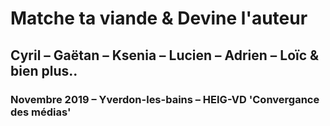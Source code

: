 # Matche ta viande & Devine l'auteur
## Cyril – Gaëtan – Ksenia – Lucien – Adrien – Loïc & bien plus..
### Novembre 2019 – Yverdon-les-bains – HEIG-VD 'Convergance des médias'
